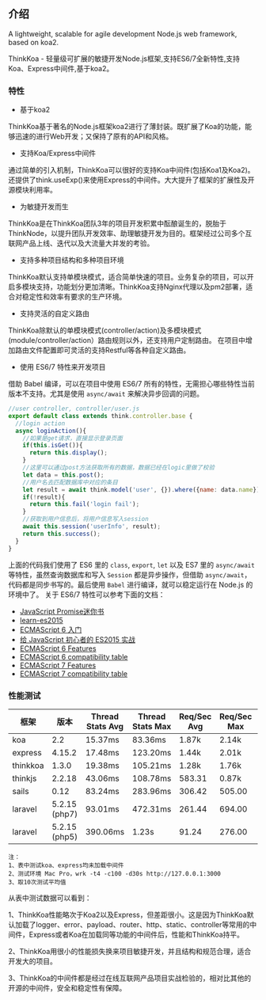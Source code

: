 ## 介绍
A lightweight, scalable for agile development Node.js web framework, based on koa2.

ThinkKoa - 轻量级可扩展的敏捷开发Node.js框架,支持ES6/7全新特性,支持Koa、Express中间件,基于koa2。

### 特性

* 基于koa2

ThinkKoa基于著名的Node.js框架koa2进行了薄封装。既扩展了Koa的功能，能够迅速的进行Web开发；又保持了原有的API和风格。

* 支持Koa/Express中间件

通过简单的引入机制，ThinkKoa可以很好的支持Koa中间件(包括Koa1及Koa2)。还提供了think.useExp()来使用Express的中间件。大大提升了框架的扩展性及开源模块利用率。

* 为敏捷开发而生

ThinkKoa是在ThinkKoa团队3年的项目开发积累中酝酿诞生的，脱胎于ThinkNode，以提升团队开发效率、助理敏捷开发为目的。框架经过公司多个互联网产品上线、迭代以及大流量大并发的考验。

* 支持多种项目结构和多种项目环境

ThinkKoa默认支持单模块模式，适合简单快速的项目。业务复杂的项目，可以开启多模块支持，功能划分更加清晰。ThinkKoa支持Nginx代理以及pm2部署，适合对稳定性和效率有要求的生产环境。

* 支持灵活的自定义路由

ThinkKoa除默认的单模块模式(controller/action)及多模块模式(module/controller/action）路由规则以外，还支持用户定制路由。
在项目中增加路由文件配置即可灵活的支持Restful等各种自定义路由。


* 使用 ES6/7 特性来开发项目

借助 Babel 编译，可以在项目中使用 ES6/7 所有的特性，无需担心哪些特性当前版本不支持。尤其是使用 `async/await` 来解决异步回调的问题。

```js
//user controller, controller/user.js
export default class extends think.controller.base {
  //login action
  async loginAction(){
    //如果是get请求，直接显示登录页面
    if(this.isGet()){
      return this.display();
    }
    //这里可以通过post方法获取所有的数据，数据已经在logic里做了校验
    let data = this.post();
    //用户名去匹配数据库中对应的条目
    let result = await think.model('user', {}).where({name: data.name}).find();
    if(!result){
      return this.fail('login fail');
    }
    //获取到用户信息后，将用户信息写入session
    await this.session('userInfo', result);
    return this.success();
  }
}
```

上面的代码我们使用了 ES6 里的 `class`, `export`, `let` 以及 ES7 里的 `async/await` 等特性，虽然查询数据库和写入 `Session` 都是异步操作，但借助 `async/await`，代码都是同步书写的。最后使用 `Babel` 进行编译，就可以稳定运行在 Node.js 的环境中了。
关于 ES6/7 特性可以参考下面的文档：

* [JavaScript Promise迷你书](http://liubin.github.io/promises-book/#ch2-promise-all)
* [learn-es2015](http://babeljs.io/docs/learn-es2015/)
* [ECMAScript 6 入门](http://es6.ruanyifeng.com/)
* [给 JavaScript 初心者的 ES2015 实战](http://gank.io/post/564151c1f1df1210001c9161)
* [ECMAScript 6 Features](https://github.com/lukehoban/es6features)
* [ECMAScript 6 compatibility table](http://kangax.github.io/compat-table/es6/)
* [ECMAScript 7 Features](https://github.com/hemanth/es7-features)
* [ECMAScript 7 compatibility table](http://kangax.github.io/compat-table/es7/)


### 性能测试

  框架  | 版本 |   Thread Stats Avg  | Thread Stats Max   |  Req/Sec Avg |  Req/Sec Max  |  Requests/sec  |  Transfer/sec  |  Total Rquests  |  timeout
------------- | ------------- | ------------- | ------------- | ------------- | ------------- | ------------- | ------------- | ------------- | ------------- |
 koa | 2.2  |  15.37ms  | 83.36ms | 1.87k | 2.14k | 6357.21 | 1.18MB | 201976 | 0
 express | 4.15.2 |  17.48ms  | 123.20ms | 1.44k | 2.01k | 5742.44 | 1.16MB | 172397 | 0
 thinkkoa | 1.3.0 | 19.38ms |  105.21ms | 1.28k | 1.76k | 5166.33 | 1.17MB | 155311 | 0
 thinkjs | 2.2.18 | 43.06ms | 108.78ms | 583.31 | 0.87k | 2319.06 | 448.42KB | 69776 | 0
 sails | 0.12 | 83.24ms | 283.96ms | 306.42 | 505.00 | 1204.45 | 601.58KB | 36225 | 0
 laravel | 5.2.15 (php7) | 93.01ms | 472.31ms | 261.44 | 694.00 | 1198.23 | 335.75KB | 20987 | 4
 laravel | 5.2.15 (php5) | 390.06ms | 1.23s | 91.24 | 276.00 | 287.07 | 110.57KB | 7648 | 32
 ```
 注：
 1、表中测试koa、express均未加载中间件
 2、测试环境 Mac Pro，wrk -t4 -c100 -d30s http://127.0.0.1:3000
 3、取10次测试平均值
 ```

 从表中测试数据可以看到：
 
 1、ThinkKoa性能略次于Koa2以及Express，但差距很小。这是因为ThinkKoa默认加载了logger、error、payload、router、http、static、controller等常用的中间件，Express或者Koa在加载同等功能的中间件后，性能和ThinkKoa持平。
 
 2、ThinkKoa用很小的性能损失换来项目敏捷开发，并且结构和规范合理，适合开发大的项目。

 3、ThinkKoa的中间件都是经过在线互联网产品项目实战检验的，相对比其他的开源的中间件，安全和稳定性有保障。